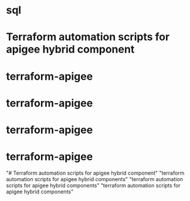 # sql
# Terraform automation scripts for apigee hybrid component
# terraform-apigee
# terraform-apigee
# terraform-apigee
# terraform-apigee
"# Terraform automation scripts for apigee hybrid component" 
"terraform automation scripts for apigee hybrid components" 
"terraform automation scripts for apigee hybrid components" 
"terraform automation scripts for apigee hybrid components" 
